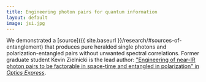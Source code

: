 ```yaml
---
title: Engineering photon pairs for quantum information
layout: default
image: jsi.jpg
---
```

We demonstrated a [source]({{ site.baseurl }}/research/#sources-of-entanglement) that produces pure heralded single photons and polarization-entangled pairs without unwanted spectral correlations. Former graduate student Kevin Zielnicki is the lead author: ["Engineering of near-IR photon pairs to be factorable in space-time and entangled in polarization" in *Optics Express*](http://dx.doi.org/10.1364/OE.23.007894).
